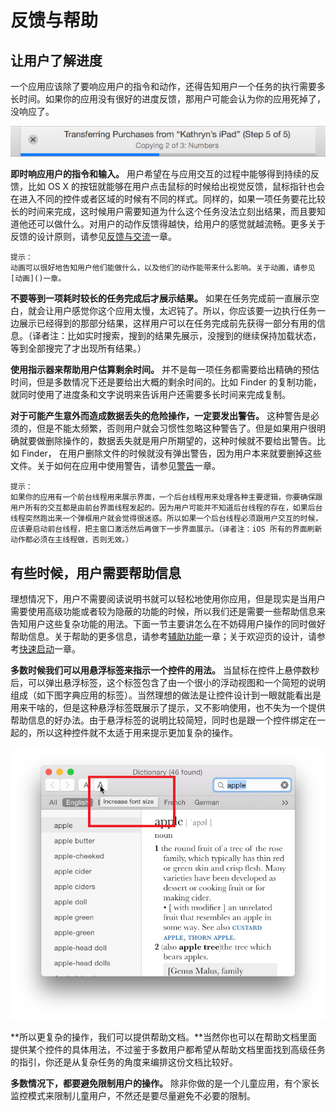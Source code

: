 # 反馈与帮助

## 让用户了解进度

一个应用应该除了要响应用户的指令和动作，还得告知用户一个任务的执行需要多长时间。如果你的应用没有很好的进度反馈，那用户可能会认为你的应用死掉了，没响应了。

![image](images/OSX_HIG_001_023.png)

**即时响应用户的指令和输入。** 用户希望在与应用交互的过程中能够得到持续的反馈，比如 OS X 的按钮就能够在用户点击鼠标的时候给出视觉反馈，鼠标指针也会在进入不同的控件或者区域的时候有不同的样式。同样的，如果一项任务要花比较长的时间来完成，这时候用户需要知道为什么这个任务没法立刻出结果，而且要知道他还可以做什么。对用户的动作反馈得越快，给用户的感觉就越流畅。更多关于反馈的设计原则，请参见[反馈与交流]()一章。

	提示：
	动画可以很好地告知用户他们能做什么，以及他们的动作能带来什么影响。关于动画，请参见[动画]()一章。
	
**不要等到一项耗时较长的任务完成后才展示结果。** 如果在任务完成前一直展示空白，就会让用户感觉你这个应用太慢，太迟钝了。所以，你应该要一边执行任务一边展示已经得到的那部分结果，这样用户可以在任务完成前先获得一部分有用的信息。（译者注：比如实时搜索，搜到的结果先展示，没搜到的继续保持加载状态，等到全部搜完了才出现所有结果。）

**使用指示器来帮助用户估算剩余时间。** 并不是每一项任务都需要给出精确的预估时间，但是多数情况下还是要给出大概的剩余时间的。比如 Finder 的复制功能，就同时使用了进度条和文字说明来告诉用户还需要多长时间来完成复制。

**对于可能产生意外而造成数据丢失的危险操作，一定要发出警告。** 这种警告是必须的，但是不能太频繁，否则用户就会习惯性忽略这种警告了。但是如果用户很明确就要做删除操作的，数据丢失就是用户所期望的，这种时候就不要给出警告。比如 Finder， 在用户删除文件的时候就没有弹出警告，因为用户本来就要删掉这些文件。关于如何在应用中使用警告，请参见[警告]()一章。

	提示：
	如果你的应用有一个前台线程用来展示界面，一个后台线程用来处理各种主要逻辑，你要确保跟用户所有的交互都是由前台界面线程发起的。因为用户可能并不知道后台线程的存在，如果后台线程突然跑出来一个弹框用户就会觉得很迷惑。所以如果一个后台线程必须跟用户交互的时候，应该要启动前台线程，把主窗口激活然后再做下一步界面展示。（译者注：iOS 所有的界面刷新动作都必须在主线程做，否则无效。）
	
## 有些时候，用户需要帮助信息

理想情况下，用户不需要阅读说明书就可以轻松地使用你应用，但是现实是当用户需要使用高级功能或者较为隐蔽的功能的时候，所以我们还是需要一些帮助信息来告知用户这些复杂功能的用法。下面一节主要讲怎么在不妨碍用户操作的同时做好帮助信息。关于帮助的更多信息，请参考[辅助功能]()一章；关于欢迎页的设计，请参考[快速启动]()一章。

**多数时候我们可以用悬浮标签来指示一个控件的用法。** 当鼠标在控件上悬停数秒后，可以弹出悬浮标签，这个标签包含了由一个很小的浮动视图和一个简短的说明组成（如下图字典应用的标签）。当然理想的做法是让控件设计到一眼就能看出是用来干啥的，但是这种悬浮标签既展示了提示，又不影响使用，也不失为一个提供帮助信息的好办法。由于悬浮标签的说明比较简短，同时也是跟一个控件绑定在一起的，所以这种控件就不太适于用来提示更加复杂的操作。

![image](images/OSX_HIG_001_024.png)

**所以更复杂的操作，我们可以提供帮助文档。**当然你也可以在帮助文档里面提供某个控件的具体用法，不过鉴于多数用户都希望从帮助文档里面找到高级任务的指引，你还是从复杂任务的角度来编排这份文档比较好。

**多数情况下，都要避免限制用户的操作。** 除非你做的是一个儿童应用，有个家长监控模式来限制儿童用户，不然还是要尽量避免不必要的限制。